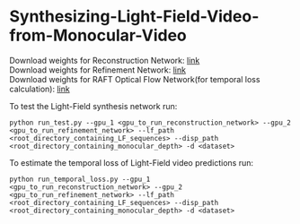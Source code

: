 # Synthesizing-Light-Field-Video-from-Monocular-Video

Download weights for Reconstruction Network: [link](https://drive.google.com/file/d/1S8ZPAMski9fEJFAYbuypNZeX4M4lW-1z/view?usp=sharing)  
Download weights for Refinement Network: [link](https://drive.google.com/file/d/10odwvOXCPS53VLIBSGT7b5rypQ1kXuwx/view?usp=sharing)  
Download weights for RAFT Optical Flow Network(for temporal loss calculation): [link](https://drive.google.com/file/d/1JhDcpDlKW5F-YFfOAVNZfACjSK9abBo_/view?usp=sharing)

To test the Light-Field synthesis network run:
```
python run_test.py --gpu_1 <gpu_to_run_reconstruction_network> --gpu_2 <gpu_to_run_refinement_network> --lf_path <root_directory_containing_LF_sequences> --disp_path <root_directory_containing_monocular_depth> -d <dataset>
```

To estimate the temporal loss of Light-Field video predictions run:
```
python run_temporal_loss.py --gpu_1 <gpu_to_run_reconstruction_network> --gpu_2 <gpu_to_run_refinement_network> --lf_path <root_directory_containing_LF_sequences> --disp_path <root_directory_containing_monocular_depth> -d <dataset>
```
